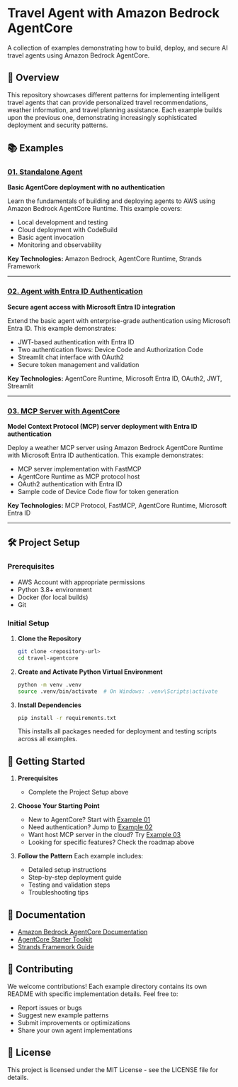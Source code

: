 # Travel Agent with Amazon Bedrock AgentCore

A collection of examples demonstrating how to build, deploy, and secure AI travel agents using Amazon Bedrock AgentCore.

## 🎯 Overview

This repository showcases different patterns for implementing intelligent travel agents that can provide personalized travel recommendations, weather information, and travel planning assistance. Each example builds upon the previous one, demonstrating increasingly sophisticated deployment and security patterns.

## 📚 Examples

### [01. Standalone Agent](./01_agent_standalone/)
**Basic AgentCore deployment with no authentication**

Learn the fundamentals of building and deploying agents to AWS using Amazon Bedrock AgentCore Runtime. This example covers:
- Local development and testing
- Cloud deployment with CodeBuild
- Basic agent invocation
- Monitoring and observability

**Key Technologies:** Amazon Bedrock, AgentCore Runtime, Strands Framework

---

### [02. Agent with Entra ID Authentication](./02_agent_inbound_authn/)
**Secure agent access with Microsoft Entra ID integration**

Extend the basic agent with enterprise-grade authentication using Microsoft Entra ID. This example demonstrates:
- JWT-based authentication with Entra ID
- Two authentication flows: Device Code and Authorization Code
- Streamlit chat interface with OAuth2
- Secure token management and validation

**Key Technologies:** AgentCore Runtime, Microsoft Entra ID, OAuth2, JWT, Streamlit

---

### [03. MCP Server with AgentCore](./03_host_mcp_server/)
**Model Context Protocol (MCP) server deployment with Entra ID authentication**

Deploy a weather MCP server using Amazon Bedrock AgentCore Runtime with Microsoft Entra ID authentication. This example demonstrates:
- MCP server implementation with FastMCP
- AgentCore Runtime as MCP protocol host
- OAuth2 authentication with Entra ID 
- Sample code of Device Code flow for token generation

**Key Technologies:** MCP Protocol, FastMCP, AgentCore Runtime, Microsoft Entra ID

---



## 🛠️ Project Setup

### Prerequisites
- AWS Account with appropriate permissions
- Python 3.8+ environment
- Docker (for local builds)
- Git

### Initial Setup

1. **Clone the Repository**
   ```bash
   git clone <repository-url>
   cd travel-agentcore
   ```

2. **Create and Activate Python Virtual Environment**
   ```bash
   python -m venv .venv
   source .venv/bin/activate  # On Windows: .venv\Scripts\activate
   ```

3. **Install Dependencies**
   ```bash
   pip install -r requirements.txt
   ```
   
   This installs all packages needed for deployment and testing scripts across all examples.

## 🚀 Getting Started

1. **Prerequisites**
   - Complete the Project Setup above

2. **Choose Your Starting Point**
   - New to AgentCore? Start with [Example 01](./01_agent_standalone/)
   - Need authentication? Jump to [Example 02](./02_agent_inbound_authn/)
   - Want host MCP server in the cloud? Try [Example 03](./03_host_mcp_server/)
   - Looking for specific features? Check the roadmap above

3. **Follow the Pattern**
   Each example includes:
   - Detailed setup instructions
   - Step-by-step deployment guide
   - Testing and validation steps
   - Troubleshooting tips

## 📖 Documentation

- [Amazon Bedrock AgentCore Documentation](https://docs.aws.amazon.com/bedrock-agentcore/)
- [AgentCore Starter Toolkit](https://aws.github.io/bedrock-agentcore-starter-toolkit/)
- [Strands Framework Guide](https://github.com/awslabs/amazon-bedrock-agentcore-samples)

## 🤝 Contributing

We welcome contributions! Each example directory contains its own README with specific implementation details. Feel free to:
- Report issues or bugs
- Suggest new example patterns
- Submit improvements or optimizations
- Share your own agent implementations

## 📄 License

This project is licensed under the MIT License - see the LICENSE file for details.